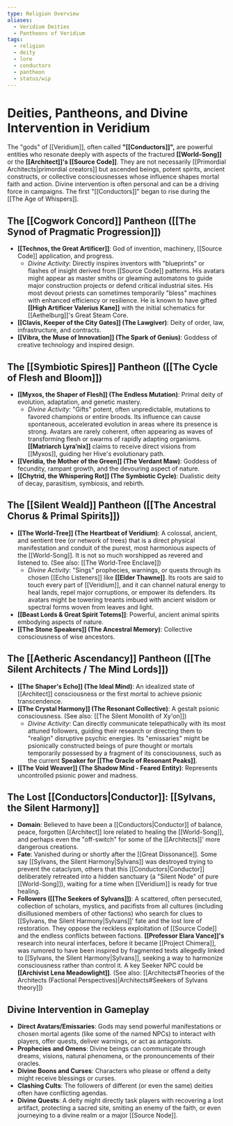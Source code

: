 ```yaml
---
type: Religion Overview
aliases:
  - Veridium Deities
  - Pantheons of Veridium
tags:
  - religion
  - deity
  - lore
  - conductors
  - pantheon
  - status/wip
---
```

# Deities, Pantheons, and Divine Intervention in Veridium

The "gods" of [[Veridium]], often called **"[[Conductors]]",** are powerful entities who resonate deeply with aspects of the fractured **[[World-Song]]** or the **[[Architect]]'s [[Source Code]]**. They are not necessarily [[Primordial Architects|primordial creators]] but ascended beings, potent spirits, ancient constructs, or collective consciousnesses whose influence shapes mortal faith and action. Divine intervention is often personal and can be a driving force in campaigns. The first "[[Conductors]]" began to rise during the [[The Age of Whispers]].

## The [[Cogwork Concord]] Pantheon ([[The Synod of Pragmatic Progression]])

* **[[Technos, the Great Artificer]]**: God of invention, machinery, [[Source Code]] application, and progress.
    * *Divine Activity*: Directly inspires inventors with "blueprints" or flashes of insight derived from [[Source Code]] patterns. His avatars might appear as master smiths or gleaming automatons to guide major construction projects or defend critical industrial sites. His most devout priests can sometimes temporarily "bless" machines with enhanced efficiency or resilience. He is known to have gifted **[[High Artificer Valerius Kane]]** with the initial schematics for [[Aethelburg]]'s Great Steam Core.
* **[[Clavis, Keeper of the City Gates]] (The Lawgiver)**: Deity of order, law, infrastructure, and contracts.
* **[[Vibra, the Muse of Innovation]] (The Spark of Genius)**: Goddess of creative technology and inspired design.

## The [[Symbiotic Spires]] Pantheon ([[The Cycle of Flesh and Bloom]])

* **[[Myxos, the Shaper of Flesh]] (The Endless Mutation)**: Primal deity of evolution, adaptation, and genetic mastery.
    * *Divine Activity*: "Gifts" potent, often unpredictable, mutations to favored champions or entire broods. Its influence can cause spontaneous, accelerated evolution in areas where its presence is strong. Avatars are rarely coherent, often appearing as waves of transforming flesh or swarms of rapidly adapting organisms. **[[Matriarch Lyra’nix]]** claims to receive direct visions from [[Myxos]], guiding her Hive's evolutionary path.
* **[[Veridia, the Mother of the Green]] (The Verdant Maw)**: Goddess of fecundity, rampant growth, and the devouring aspect of nature.
* **[[Chytrid, the Whispering Rot]] (The Symbiotic Cycle)**: Dualistic deity of decay, parasitism, symbiosis, and rebirth.

## The [[Silent Weald]] Pantheon ([[The Ancestral Chorus & Primal Spirits]])

* **[[The World-Tree]] (The Heartbeat of Veridium)**: A colossal, ancient, and sentient tree (or network of trees) that is a direct physical manifestation and conduit of the purest, most harmonious aspects of the [[World-Song]]. It is not so much worshipped as revered and listened to. (See also: [[The World-Tree Enclave]])
    * *Divine Activity*: "Sings" prophecies, warnings, or quests through its chosen [[Echo Listeners]] like **[[Elder Thawne]]**. Its roots are said to touch every part of [[Veridium]], and it can channel natural energy to heal lands, repel major corruptions, or empower its defenders. Its avatars might be towering treants imbued with ancient wisdom or spectral forms woven from leaves and light.
* **[[Beast Lords & Great Spirit Totems]]**: Powerful, ancient animal spirits embodying aspects of nature.
* **[[The Stone Speakers]] (The Ancestral Memory)**: Collective consciousness of wise ancestors.

## The [[Aetheric Ascendancy]] Pantheon ([[The Silent Architects / The Mind Lords]])

* **[[The Shaper's Echo]] (The Ideal Mind)**: An idealized state of [[Architect]] consciousness or the first mortal to achieve psionic transcendence.
* **[[The Crystal Harmony]] (The Resonant Collective)**: A gestalt psionic consciousness. (See also: [[The Silent Monolith of Xy'on]])
    * *Divine Activity*: Can directly communicate telepathically with its most attuned followers, guiding their research or directing them to "realign" disruptive psychic energies. Its "emissaries" might be psionically constructed beings of pure thought or mortals temporarily possessed by a fragment of its consciousness, such as the current **Speaker for [[The Oracle of Resonant Peaks]]**.
* **[[The Void Weaver]] (The Shadow Mind - Feared Entity)**: Represents uncontrolled psionic power and madness.

## The Lost [[Conductors|Conductor]]: [[Sylvans, the Silent Harmony]]

* **Domain**: Believed to have been a [[Conductors|Conductor]] of balance, peace, forgotten [[Architect]] lore related to healing the [[World-Song]], and perhaps even the "off-switch" for some of the [[Architects]]' more dangerous creations.
* **Fate**: Vanished during or shortly after the [[Great Dissonance]]. Some say [[Sylvans, the Silent Harmony|Sylvans]] was destroyed trying to prevent the cataclysm, others that this [[Conductors|Conductor]] deliberately retreated into a hidden sanctuary (a "Silent Node" of pure [[World-Song]]), waiting for a time when [[Veridium]] is ready for true healing.
* **Followers ([[The Seekers of Sylvans]])**: A scattered, often persecuted, collection of scholars, mystics, and pacifists from all cultures (including disillusioned members of other factions) who search for clues to [[Sylvans, the Silent Harmony|Sylvans]]' fate and the lost lore of restoration. They oppose the reckless exploitation of [[Source Code]] and the endless conflicts between factions. **[[Professor Elara Vance]]'s** research into neural interfaces, before it became [[Project Chimera]], was rumored to have been inspired by fragmented texts allegedly linked to [[Sylvans, the Silent Harmony|Sylvans]], seeking a way to harmonize consciousness rather than control it. A key Seeker NPC could be **[[Archivist Lena Meadowlight]]**. (See also: [[Architects#Theories of the Architects (Factional Perspectives)|Architects#Seekers of Sylvans theory]])

## Divine Intervention in Gameplay

* **Direct Avatars/Emissaries**: Gods may send powerful manifestations or chosen mortal agents (like some of the named NPCs) to interact with players, offer quests, deliver warnings, or act as antagonists.
* **Prophecies and Omens**: Divine beings can communicate through dreams, visions, natural phenomena, or the pronouncements of their oracles.
* **Divine Boons and Curses**: Characters who please or offend a deity might receive blessings or curses.
* **Clashing Cults**: The followers of different (or even the same) deities often have conflicting agendas.
* **Divine Quests**: A deity might directly task players with recovering a lost artifact, protecting a sacred site, smiting an enemy of the faith, or even journeying to a divine realm or a major [[Source Node]].